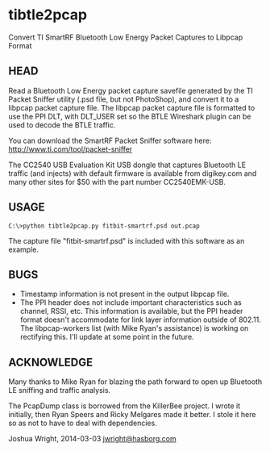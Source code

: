 # tibtle2pcap


Convert TI SmartRF Bluetooth Low Energy Packet Captures to Libpcap Format

## HEAD

Read a Bluetooth Low Energy packet capture savefile generated by
the TI Packet Sniffer utility (.psd file, but not PhotoShop), and convert it
to a libpcap packet capture file.  The libpcap packet capture file is formatted
to use the PPI DLT, with DLT_USER set so the BTLE Wireshark plugin can be used
to decode the BTLE traffic.

You can download the SmartRF Packet Sniffer software here:
   http://www.ti.com/tool/packet-sniffer

The CC2540 USB Evaluation Kit USB dongle that captures Bluetooth LE
traffic (and injects) with default firmware is available from digikey.com
and many other sites for $50 with the part number CC2540EMK-USB.


## USAGE

```
C:\>python tibtle2pcap.py fitbit-smartrf.psd out.pcap
```

The capture file "fitbit-smartrf.psd" is included with this software as an example.


## BUGS

+ Timestamp information is not present in the output libpcap file.
+ The PPI header does not include important characteristics such as channel,
  RSSI, etc.  This information is available, but the PPI header format doesn't
  accommodate for link layer information outside of 802.11.  The libpcap-workers
  list (with Mike Ryan's assistance) is working on rectifying this.  I'll update
  at some point in the future.


## ACKNOWLEDGE

Many thanks to Mike Ryan for blazing the path forward to open up Bluetooth LE
sniffing and traffic analysis.

The PcapDump class is borrowed from the KillerBee project. I wrote it
initially, then Ryan Speers and Ricky Melgares made it better.  I stole it here
so as not to have to deal with dependencies.


Joshua Wright, 2014-03-03 
jwright@hasborg.com
